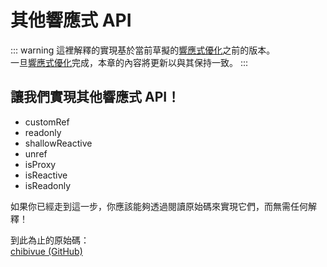 # 其他響應式 API

::: warning
這裡解釋的實現基於當前草擬的[響應式優化](/zh-tw/30-basic-reactivity-system/005-reactivity-optimization)之前的版本。  
一旦[響應式優化](/zh-tw/30-basic-reactivity-system/005-reactivity-optimization)完成，本章的內容將更新以與其保持一致。
:::

## 讓我們實現其他響應式 API！

- customRef
- readonly
- shallowReactive
- unref
- isProxy
- isReactive
- isReadonly

如果你已經走到這一步，你應該能夠透過閱讀原始碼來實現它們，而無需任何解釋！

到此為止的原始碼：  
[chibivue (GitHub)](https://github.com/chibivue-land/chibivue/tree/main/book/impls/30_basic_reactivity_system/150_other_apis)
